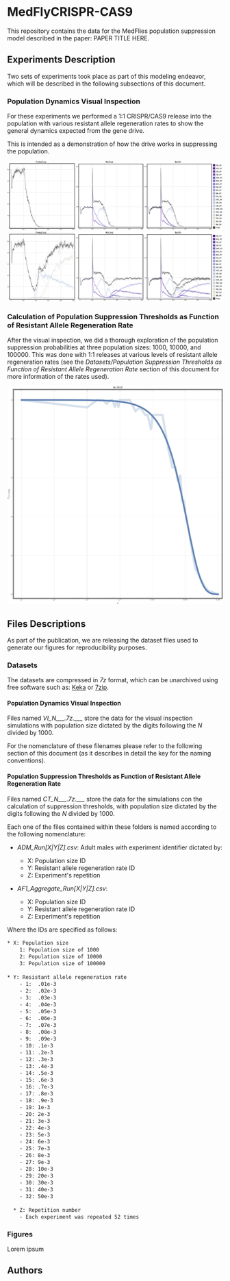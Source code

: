 # MedFlyCRISPR-CAS9

This repository contains the data for the MedFlies population suppression model described in the paper: PAPER TITLE HERE.

## Experiments Description

Two sets of experiments took place as part of this modeling endeavor, which will be described in the following subsections of this document.

### Population Dynamics Visual Inspection

For these experiments we performed a 1:1 CRISPR/CAS9 release into the population with various resistant allele regeneration rates to show the general dynamics expected from the gene drive.

This is intended as a demonstration of how the drive works in suppressing the population.

![populationDynamics](./images/Medfly_001_1.jpg)
![populationDynamics](./images/Medfly_001_2.jpg)


### Calculation of Population Suppression Thresholds as Function of Resistant Allele Regeneration Rate

After the visual inspection, we did a thorough exploration of the population suppression probabilities at three population sizes: 1000, 10000, and 100000. This was done with 1:1 releases at various levels of resistant allele regeneration rates (see the _Datasets/Population Suppression Thresholds as Function of Resistant Allele Regeneration Rate_ section of this document for more information of the rates used).

![populationDynamics](./images/ResponseN001.jpg)

## Files Descriptions

As part of the publication, we are releasing the dataset files used to generate our figures for reproducibility purposes.

<!--
as well as the code that describes our model.

### Simulation Files

Lorem ipsum
-->

### Datasets

The datasets are compressed in _7z_ format, which can be unarchived using free software such as: [Keka](http://www.kekaosx.com/en/) or [7zip](http://www.7-zip.org/download.html).

#### Population Dynamics Visual Inspection

Files named *VI_N___.7z.___* store the data for the visual inspection simulations with population size dictated by the digits following the *N* divided by 1000.

For the nomenclature of these filenames please refer to the following section of this document (as it describes in detail the key for the naming conventions).

#### Population Suppression Thresholds as Function of Resistant Allele Regeneration Rate

Files named *CT_N___.7z.___* store the data for the simulations con the calculation of suppression thresholds, with population size dictated by the digits following the *N* divided by 1000.

Each one of the files contained within these folders is named according to the following nomenclature:

* _ADM_Run[X|Y|Z].csv_: Adult males with experiment identifier dictated by:

    - X: Population size ID
    - Y: Resistant allele regeneration rate ID
    - Z: Experiment's repetition

* _AF1_Aggregate_Run[X|Y|Z].csv_:

    - X: Population size ID
    - Y: Resistant allele regeneration rate ID
    - Z: Experiment's repetition

Where the IDs are specified as follows:

    * X: Population size
        1: Population size of 1000
        2: Population size of 10000
        3: Population size of 100000

    * Y: Resistant allele regeneration rate
        - 1:  .01e-3
        - 2:  .02e-3
        - 3:  .03e-3
        - 4:  .04e-3
        - 5:  .05e-3
        - 6:  .06e-3
        - 7:  .07e-3
        - 8:  .08e-3
        - 9:  .09e-3
        - 10: .1e-3
        - 11: .2e-3
        - 12: .3e-3
        - 13: .4e-3
        - 14: .5e-3
        - 15: .6e-3
        - 16: .7e-3
        - 17: .8e-3
        - 18: .9e-3
        - 19: 1e-3
        - 20: 2e-3
        - 21: 3e-3
        - 22: 4e-3
        - 23: 5e-3
        - 24: 6e-3
        - 25: 7e-3
        - 26: 8e-3
        - 27: 9e-3
        - 28: 10e-3
        - 29: 20e-3
        - 30: 30e-3
        - 31: 40e-3
        - 32: 50e-3

      * Z: Repetition number
        - Each experiment was repeated 52 times

### Figures

Lorem ipsum

## Authors

 <!--* [Héctor M. Sánchez C.](chipdelmal.github.io), John M. Marshall-->
